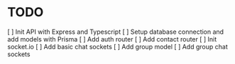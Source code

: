 # TODO

[ ] Init API with Express and Typescript
[ ] Setup database connection and add models with Prisma
[ ] Add auth router
[ ] Add contact router
[ ] Init socket.io
[ ] Add basic chat sockets
[ ] Add group model
[ ] Add group chat sockets